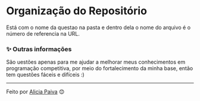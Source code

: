 # Organização do Repositório
Está com o nome da questao na pasta e dentro dela o nome do arquivo é o número de referencia na URL.

### ✨ Outras informações
São uestões apenas para me ajudar a melhorar meus conhecimentos em programação competitiva, por meio do fortalecimento da minha base, então tem questões fáceis e difíceis :)

---
Feito por [Alicia Paiva](https://github.com/aliciapaivaa) 😊
